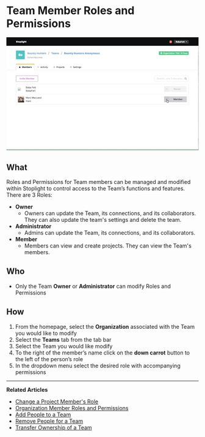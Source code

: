 # Team Member Roles and Permissions

![Team Roles and Permissions](https://github.com/stoplightio/docs/blob/develop/assets/gifs/teams-change-role.gif?raw=true)

 ## What 
Roles and Permissions for Team members can be managed and modified within Stoplight to control access to the Team’s functions and features. 
There are 3 Roles: 
* **Owner** 
    * Owners can update the Team, its connections, and its collaborators. They can also update the team's settings and delete the team.
* **Administrator** 
    * Admins can update the Team, its connections, and its collaborators. 
* **Member** 
    * Members can view and create projects. They can view the Team's members.
           
## Who
* Only the Team **Owner** or **Administrator** can modify Roles and Permissions 

## How 
1. From the homepage, select the **Organization** associated with the Team you would like to modify 
2. Select the **Teams** tab from the tab bar 
3. Select the Team you would like modify 
4. To the right of the member’s name click on the **down carrot** button to the left of the person’s role 
5. In the dropdown menu select the desired role with accompanying permissions 

---
**Related Articles**
- [Change a Project Member's Role](/platform/projects/change-a-members-role)
- [Organization Member Roles and Permissions](/platform/organizations/roles)
- [Add People to a Team](/platform/organizations/teams/add-people)
- [Remove People for a Team](/platform/organizations/teams/remove-people)
- [Transfer Ownership of a Team](/platform/organizations/teams/transfer-ownership)
